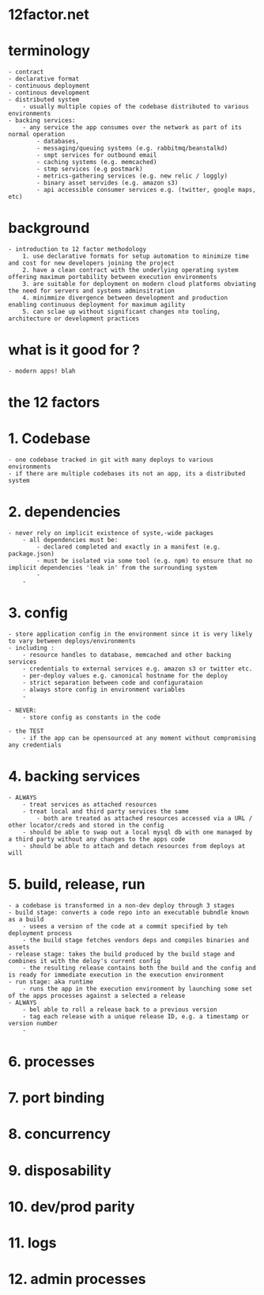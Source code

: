 # 12factor.net

# terminology
	- contract
	- declarative format
	- continuous deployment
	- continous development
	- distributed system
		- usually multiple copies of the codebase distributed to various environments
	- backing services:
		- any service the app consumes over the network as part of its normal operation
			- databases,
			- messaging/queuing systems (e.g. rabbitmq/beanstalkd)
			- smpt services for outbound email
			- caching systems (e.g. memcached)
			- stmp services (e.g postmark)
			- metrics-gathering services (e.g. new relic / loggly)
			- binary asset servides (e.g. amazon s3)
			- api accessible consumer services e.g. (twitter, google maps, etc)




# background
	- introduction to 12 factor methodology
		1. use declarative formats for setup automation to minimize time and cost for new developers joining the project
		2. have a clean contract with the underlying operating system offering maximum portability between execution environments
		3. are suitable for deployment on modern cloud platforms obviating the need for servers and systems adminsitration
		4. minimmize divergence between development and production enabling continuous deployment for maximum agility
		5. can sclae up without significant changes nto tooling, architecture or development practices

# what is it good for ?
	- modern apps! blah

# the 12 factors
# 1. Codebase
	- one codebase tracked in git with many deploys to various environments
	- if there are multiple codebases its not an app, its a distributed system

# 2. dependencies
	- never rely on implicit existence of syste,-wide packages
		- all dependencies must be:
			- declared completed and exactly in a manifest (e.g. package.json)
			- must be isolated via some tool (e.g. npm) to ensure that no implicit dependencies 'leak in' from the surrounding system
			-
		-


# 3. config
	- store application config in the environment since it is very likely to vary between deploys/environments
	- including :
		- resource handles to database, memcached and other backing services
		- credentials to external services e.g. amazon s3 or twitter etc.
		- per-deploy values e.g. canonical hostname for the deploy
		- strict separation between code and configurataion
		- always store config in environment variables
		-

	- NEVER:
		- store config as constants in the code

	- the TEST
		- if the app can be opensourced at any moment without compromising any credentials

# 4. backing services
	- ALWAYS
		- treat services as attached resources
		- treat local and third party services the same
			- both are treated as attached resources accessed via a URL / other locator/creds and stored in the config
		- should be able to swap out a local mysql db with one managed by a third party without any changes to the apps code
		- should be able to attach and detach resources from deploys at will

# 5. build, release, run
	- a codebase is transformed in a non-dev deploy through 3 stages
	- build stage: converts a code repo into an executable bubndle known as a build
		- usees a version of the code at a commit specified by teh deployment process
		- the build stage fetches vendors deps and compiles binaries and assets
	- release stage: takes the build produced by the build stage and combines it with the deloy's current config
		- the resulting release contains both the build and the config and is ready for immediate execution in the execution environment
	- run stage: aka runtime
		- runs the app in the execution environment by launching some set of the apps processes against a selected a release
	- ALWAYS
		- bel able to roll a release back to a previous version
		- tag each release with a unique release ID, e.g. a timestamp or version number
		- 


# 6. processes

# 7. port binding

# 8. concurrency

# 9. disposability

# 10. dev/prod parity

# 11. logs

# 12. admin processes